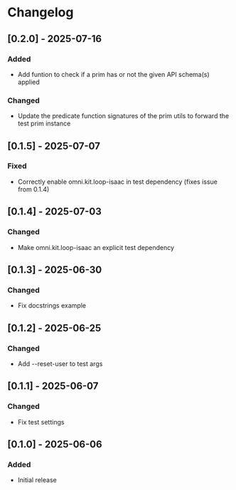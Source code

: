 # Changelog

## [0.2.0] - 2025-07-16
### Added
- Add funtion to check if a prim has or not the given API schema(s) applied

### Changed
- Update the predicate function signatures of the prim utils to forward the test prim instance

## [0.1.5] - 2025-07-07
### Fixed
- Correctly enable omni.kit.loop-isaac in test dependency (fixes issue from 0.1.4)

## [0.1.4] - 2025-07-03
### Changed
- Make omni.kit.loop-isaac an explicit test dependency

## [0.1.3] - 2025-06-30
### Changed
- Fix docstrings example

## [0.1.2] - 2025-06-25
### Changed
- Add --reset-user to test args

## [0.1.1] - 2025-06-07
### Changed
- Fix test settings

## [0.1.0] - 2025-06-06
### Added
- Initial release
